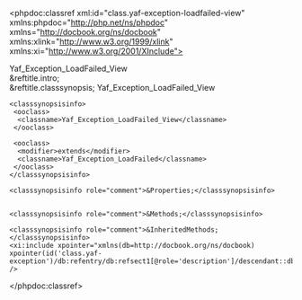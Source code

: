 <?xml version="1.0" encoding="utf-8"?>
<!-- $Revision: 320218 $ -->

<phpdoc:classref xml:id="class.yaf-exception-loadfailed-view" xmlns:phpdoc="http://php.net/ns/phpdoc" xmlns="http://docbook.org/ns/docbook" xmlns:xlink="http://www.w3.org/1999/xlink" xmlns:xi="http://www.w3.org/2001/XInclude">

 <title>The Yaf_Exception_LoadFailed_View class</title>
 <titleabbrev>Yaf_Exception_LoadFailed_View</titleabbrev>

 <partintro>

<!-- {{{ Yaf_Exception_LoadFailed_View intro -->
  <section xml:id="yaf-exception-loadfailed-view.intro">
   &reftitle.intro;
   <para>

   </para>
  </section>
<!-- }}} -->

  <section xml:id="yaf-exception-loadfailed-view.synopsis">
   &reftitle.classsynopsis;

<!-- {{{ Synopsis -->
   <classsynopsis>
    <ooclass><classname>Yaf_Exception_LoadFailed_View</classname></ooclass>

<!-- {{{ Class synopsis -->
    <classsynopsisinfo>
     <ooclass>
      <classname>Yaf_Exception_LoadFailed_View</classname>
     </ooclass>
     
     <ooclass>
      <modifier>extends</modifier>
      <classname>Yaf_Exception_LoadFailed</classname>
     </ooclass>
    </classsynopsisinfo>
<!-- }}} -->
    <classsynopsisinfo role="comment">&Properties;</classsynopsisinfo>

    
    <classsynopsisinfo role="comment">&Methods;</classsynopsisinfo>
    
    <classsynopsisinfo role="comment">&InheritedMethods;</classsynopsisinfo>
    <xi:include xpointer="xmlns(db=http://docbook.org/ns/docbook) xpointer(id('class.yaf-exception')/db:refentry/db:refsect1[@role='description']/descendant::db:methodsynopsis[1])" />

   </classsynopsis>
<!-- }}} -->

  </section>

  
<!-- {{{ Yaf_Exception_LoadFailed_View properties -->
<!-- }}} -->


 </partintro>

</phpdoc:classref>

<!-- Keep this comment at the end of the file
Local variables:
mode: sgml
sgml-omittag:t
sgml-shorttag:t
sgml-minimize-attributes:nil
sgml-always-quote-attributes:t
sgml-indent-step:1
sgml-indent-data:t
indent-tabs-mode:nil
sgml-parent-document:nil
sgml-default-dtd-file:"~/.phpdoc/manual.ced"
sgml-exposed-tags:nil
sgml-local-catalogs:nil
sgml-local-ecat-files:nil
End:
vim600: syn=xml fen fdm=syntax fdl=2 si
vim: et tw=78 syn=sgml
vi: ts=1 sw=1
-->
